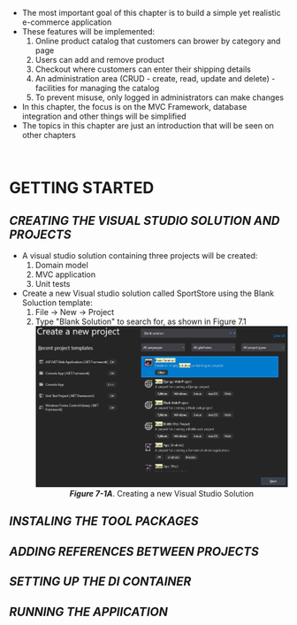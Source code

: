 <ul>
  <li>
    The most important goal of this chapter is to build a simple yet realistic e-commerce application
  </li>
  <li>
    These features will be implemented:
    <ol>
      <li>Online product catalog that customers can brower by category and page</li>
      <li>Users can add and remove product</li>
      <li>Checkout where customers can enter their shipping details</li>
      <li>An administration area (CRUD - create, read, update and delete) - facilities for managing the catalog</li>
      <li>To prevent misuse, only logged in administrators can make changes</li>
    </ol>
  </li>
  <li>In this chapter, the focus is on the MVC Framework, database integration and other things will be simplified</li>
  <li>The topics in this chapter are just an introduction that will be seen on other chapters</li>
</ul>

<br /><h1>GETTING STARTED</h1>

<h2><i>CREATING THE VISUAL STUDIO SOLUTION AND PROJECTS</i></h2>

<ul>
  <li>
    A visual studio solution containing three projects will be created:
    <ol>
      <li>Domain model</li>
      <li>MVC application</li>
      <li>Unit tests</li>
    </ol>
  </li>

  <li>
    Create a new Visual studio solution called SportStore using the Blank Soluction template:
    <ol>
      <li>File -> New -> Project</li>
      <li>
        Type "Blank Solution" to search for, as shown in Figure 7.1<br />
        <img src="Figure 7_1.png" /><br />
        <center><i><strong>Figure 7-1A</strong></i>. Creating a new Visual Studio Solution</center>
      </li>
    </ol>    
  </li>
</ul>

<h2><i>INSTALING THE TOOL PACKAGES</i><h2>
<h2><i>ADDING REFERENCES BETWEEN PROJECTS</i><h2>
<h2><i>SETTING UP THE DI CONTAINER</i><h2>
<h2><i>RUNNING THE APPlICATION</i><h2>
